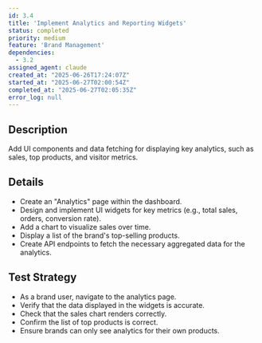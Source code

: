 ```yaml
---
id: 3.4
title: 'Implement Analytics and Reporting Widgets'
status: completed
priority: medium
feature: 'Brand Management'
dependencies:
  - 3.2
assigned_agent: claude
created_at: "2025-06-26T17:24:07Z"
started_at: "2025-06-27T02:00:54Z"
completed_at: "2025-06-27T02:05:35Z"
error_log: null
---
```


## Description
Add UI components and data fetching for displaying key analytics, such as sales, top products, and visitor metrics.

## Details
- Create an "Analytics" page within the dashboard.
- Design and implement UI widgets for key metrics (e.g., total sales, orders, conversion rate).
- Add a chart to visualize sales over time.
- Display a list of the brand's top-selling products.
- Create API endpoints to fetch the necessary aggregated data for the analytics.

## Test Strategy
- As a brand user, navigate to the analytics page.
- Verify that the data displayed in the widgets is accurate.
- Check that the sales chart renders correctly.
- Confirm the list of top products is correct.
- Ensure brands can only see analytics for their own products. 